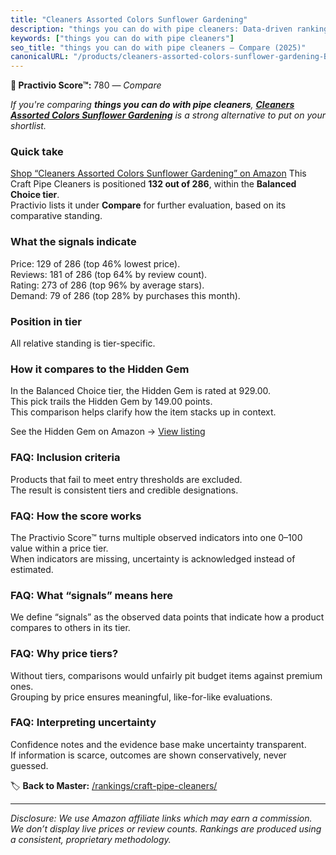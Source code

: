 ```yaml
---
title: "Cleaners Assorted Colors Sunflower Gardening"
description: "things you can do with pipe cleaners: Data-driven ranking using the Practivio Score™. Positioned by quality, value, demand, findability, momentum."
keywords: ["things you can do with pipe cleaners"]
seo_title: "things you can do with pipe cleaners — Compare (2025)"
canonicalURL: "/products/cleaners-assorted-colors-sunflower-gardening-B0FCWX67RB/"
---
```


**🛒 Practivio Score™:** 780 — _Compare_


*If you're comparing **things you can do with pipe cleaners**, **[Cleaners Assorted Colors Sunflower Gardening](https://www.amazon.com/dp/B0FCWX67RB?tag=practivio-20)** is a strong alternative to put on your shortlist.*
### Quick take
[Shop “Cleaners Assorted Colors Sunflower Gardening” on Amazon](https://www.amazon.com/dp/B0FCWX67RB?tag=practivio-20)
This Craft Pipe Cleaners is positioned **132 out of 286**, within the **Balanced Choice tier**.  
Practivio lists it under **Compare** for further evaluation, based on its comparative standing.

### What the signals indicate
Price: 129 of 286 (top 46% lowest price).  
Reviews: 181 of 286 (top 64% by review count).  
Rating: 273 of 286 (top 96% by average stars).  
Demand: 79 of 286 (top 28% by purchases this month).

### Position in tier
All relative standing is tier-specific.

### How it compares to the Hidden Gem
In the Balanced Choice tier, the Hidden Gem is rated at 929.00.  
This pick trails the Hidden Gem by 149.00 points.  
This comparison helps clarify how the item stacks up in context.  

See the Hidden Gem on Amazon → [View listing](https://www.amazon.com/dp/B09LYG8WQ9?tag=practivio-20)

### FAQ: Inclusion criteria
Products that fail to meet entry thresholds are excluded.  
The result is consistent tiers and credible designations.

### FAQ: How the score works
The Practivio Score™ turns multiple observed indicators into one 0–100 value within a price tier.  
When indicators are missing, uncertainty is acknowledged instead of estimated.

### FAQ: What “signals” means here
We define “signals” as the observed data points that indicate how a product compares to others in its tier.

### FAQ: Why price tiers?
Without tiers, comparisons would unfairly pit budget items against premium ones.  
Grouping by price ensures meaningful, like-for-like evaluations.

### FAQ: Interpreting uncertainty
Confidence notes and the evidence base make uncertainty transparent.  
If information is scarce, outcomes are shown conservatively, never guessed.

<!-- Missing template for Compare/CompareWithinPriceClass -->


🏷️ **Back to Master:** [/rankings/craft-pipe-cleaners/](/rankings/craft-pipe-cleaners/)

---
_Disclosure: We use Amazon affiliate links which may earn a commission. We don’t display live prices or review counts. Rankings are produced using a consistent, proprietary methodology._
